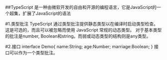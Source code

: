 
##TypeScript 是一种由微软开发的自由和开源的编程语言，它是JavaScript的一个超集，扩展了JavaScript的语法

#1.类型批注
	TypeScript
	通过类型批注提供静态类型以在编译时启动类型检查。这是可选的，而且可以被忽略而使用 JavaScript 常规的动态类型。
	对于基本类型的批注是number, Boolean和string。而弱或动态类型的结构则是any类型。

#2.接口
	interface Demo{
		name:String;
		age:Number;
		marriage:Boolean;
}
接口可以作为一个类型批注。